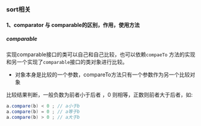 ### sort相关

#### 1、comparator 与 comparable的区别，作用，使用方法

##### comparable
  实现comparable接口的类可以自己和自己比较，也可以依赖`compaeTo` 方法的实现和另一个实现了`comparable`接口的类对象进行比较。

  + 对象本身是比较的一个参数，compareTo方法只有一个参数作为另一个比较对象
  
  比较结果判断，一般负数为前者小于后者 ，0 则相等，正数则前者大于后者，如:
```java
a.compare(b) < 0 ; // a小于b
a.compare(b) = 0 ; // a等于b
a.compare(b) > 0 ; // a大于b 
```


